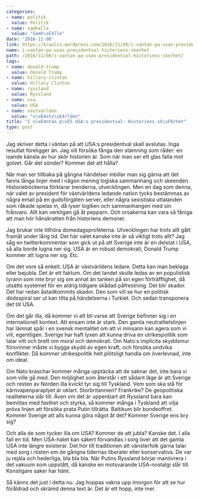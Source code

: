 ```yaml
---
categories:
- name: politik
  value: Politik
- name: samhalle
  value: "Samh\xE4lle"
date: '2016-11-08'
link: https://kraulis.wordpress.com/2016/11/08/i-vantan-pa-usas-presidentval-historiens-skorhet/
name: i-vantan-pa-usas-presidentval-historiens-skorhet
path: /2016/11/08/i-vantan-pa-usas-presidentval-historiens-skorhet/
tags:
- name: donald-trump
  value: Donald Trump
- name: hillary-clinton
  value: Hillary Clinton
- name: ryssland
  value: Ryssland
- name: usa
  value: USA
- name: vastvarlden
  value: "v\xE4stv\xE4rlden"
title: "I v\xE4ntan p\xE5 USA:s presidentval: Historiens sk\xF6rhet"
type: post
---
```

Jag skriver detta i väntan på att USA:s presidentval skall avslutas. Inga resultat föreligger än. Jag vill försöka fånga den stämning som råder: en isande känsla av hur skör historien är. Som när man ser ett glas falla mot golvet. Går det sönder? Kommer det att hålla?

När man ser tillbaka på gångna händelser inbillar man sig gärna att det fanns långa linjer med i någon mening logiska sammanhang och skeenden. Historieböckerna förklarar trenderna, utvecklingen. Men en dag som denna, när valet av president för västvärldens ledande nation tycks bestämmas av några email på en gudsförgäten server, eller några sexistiska uttalanden som råkade spelas in, då lyser logiken och sammanhangen med sin frånvaro. Allt kan verkligen gå åt pepparn. Och orsakerna kan vara så fåniga att man hör hånskratten från historiens demoner.



Jag brukar inte tillhöra domedagsprofeterna. Utvecklingen har trots allt gått framåt under lång tid. Det här valet kanske inte är så viktigt trots allt? Jag såg en twitterkommentar som gick ut på att Sverige inte är en delstat i USA, så alla borde lugna ner sig. USA är en robust demokrati, Donald Trump kommer att lugna ner sig. Etc.

Om det vore så enkelt. USA är västvärldens ledare. Detta kan man beklaga eller bejubla. Det är ett faktum. Om det landet skulle ledas av en populistisk tyrann som inte bryr sig om annat än tanken på sin egen förträfflighet, då utsätts systemet för en aldrig tidigare skådad påfrestning. Det blir skador. Det har redan åstadkommits skador. Den som vill se hur en politisk dödsspiral ser ut kan titta på händelserna i Turkiet. Och sedan transponera det till USA.

Om det går illa, då kommer vi att bli varse att Sverige befinner sig i en internationell kontext. Att ensam inte är stark. Den gamla neutralitetslinjen har lämnat spår i en svensk mentalitet om att vi minsann kan agera som vi vill, egentligen. Sverige har haft lyxen att kunna driva en utrikespolitik som talar vitt och brett om moral och demokrati. Om Nato:s implicita skyddsmur försvinner måste vi bygga skydd av egen kraft, och försöka undvika konflikter. Då kommer utrikespolitik helt plötsligt handla om överlevnad, inte om ideal.

Om Nato kraschar kommer många upptäcka att de saknar det, inte bara vi som ville gå med. Den möjlighet som återstår i ett sådant läge är att Sverige och resten av Norden illa kvickt tyr sig till Tyskland. Vem som ska stå för kärnvapenparaplyet är oklart. Storbritannien? Frankrike? De geopolitiska realiteterna slår till. Även om det är uppenbart att Ryssland bara kan bemötas med fasthet och styrka, så kommer många i Tyskland att vilja pröva linjen att försöka prata Putin tillrätta. Baltikum blir bondeoffret. Kommer Sverige att alls kunna göra något åt det? Kommer Sverige ens bry sig?

Och alla de som tycker illa om USA? Kommer de att jubla? Kanske det. I alla fall en tid. Men USA-hatet kan säkert förvandlas i sorg över att det gamla USA inte längre existerar. Det hör till traditionen att vänsterfolk gärna talar med sorg i rösten om de gångna tidernas liberaler eller konservativa. De var ju rejäla och hederliga, bla bla bla. När Putins Ryssland börjar manövrera i det vakuum som uppstått, då kanske en motsvarande USA-nostalgi slår till. Konstigare saker har hänt.

Så känns det just i detta nu. Jag hoppas vakna upp imorgon för att se hur föråldrad och skrämd denna text är. Det är ett hopp, inte mer.


